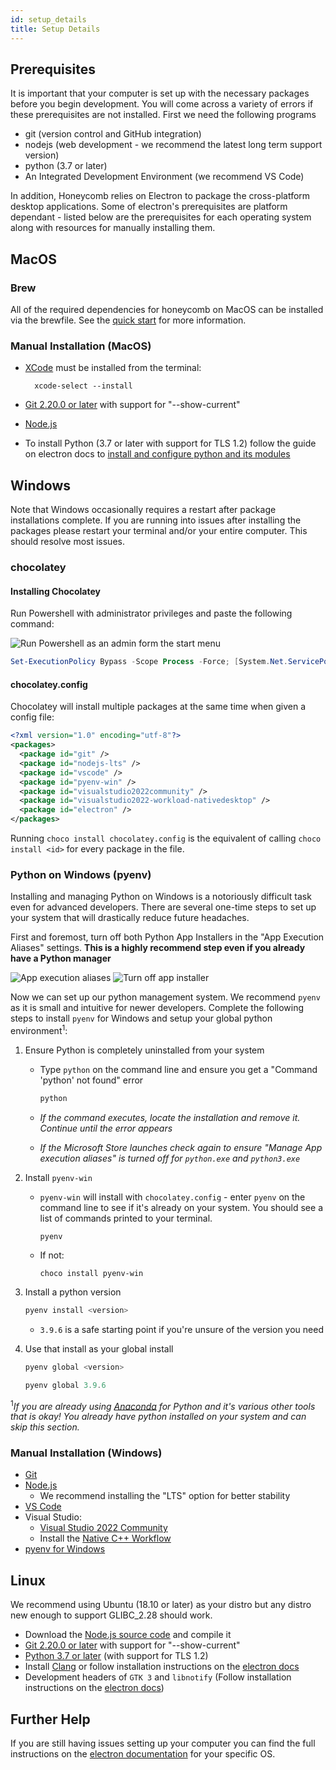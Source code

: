 ```yaml
---
id: setup_details
title: Setup Details
---
```


## Prerequisites

It is important that your computer is set up with the necessary packages before you begin development. You will come across a variety of errors if these prerequisites are not installed. First we need the following programs

- git (version control and GitHub integration)
- nodejs (web development - we recommend the latest long term support version)
- python (3.7 or later)
- An Integrated Development Environment (we recommend VS Code)

In addition, Honeycomb relies on Electron to package the cross-platform desktop applications. Some of electron's prerequisites are platform dependant - listed below are the prerequisites for each operating system along with resources for manually installing them.

## MacOS

### Brew

All of the required dependencies for honeycomb on MacOS can be installed via the brewfile. See the [quick start](quick_start.md/#installing-prerequisites-with-homebrew-for-macos) for more information.

### Manual Installation (MacOS)

- [XCode](https://developer.apple.com/xcode/) must be installed from the terminal:

  ```terminal
    xcode-select --install
  ```

- [Git 2.20.0 or later](https://git-scm.com/downloads/) with support for "--show-current"
- [Node.js](https://nodejs.org/en/download/)
- To install Python (3.7 or later with support for TLS 1.2) follow the guide on electron docs to [install and configure python and its modules](https://www.electronjs.org/docs/development/build-instructions-macos#python)

## Windows

Note that Windows occasionally requires a restart after package installations complete. If you are running into issues after installing the packages please restart your terminal and/or your entire computer. This should resolve most issues.

### chocolatey

#### Installing Chocolatey

Run Powershell with administrator privileges and paste the following command:

![Run Powershell as an admin form the start menu](assets/powershell_admin.png)

```powershell
Set-ExecutionPolicy Bypass -Scope Process -Force; [System.Net.ServicePointManager]::SecurityProtocol = [System.Net.ServicePointManager]::SecurityProtocol -bor 3072; iex ((New-Object System.Net.WebClient).DownloadString('https://community.chocolatey.org/install.ps1'))
```

#### chocolatey.config

Chocolatey will install multiple packages at the same time when given a config file:

```xml
<?xml version="1.0" encoding="utf-8"?>
<packages>
  <package id="git" />
  <package id="nodejs-lts" />
  <package id="vscode" />
  <package id="pyenv-win" />
  <package id="visualstudio2022community" />
  <package id="visualstudio2022-workload-nativedesktop" />
  <package id="electron" />
</packages>
```

Running `choco install chocolatey.config` is the equivalent of calling `choco install <id>` for every package in the file.

### Python on Windows (pyenv)

Installing and managing Python on Windows is a notoriously difficult task even for advanced developers. There are several one-time steps to set up your system that will drastically reduce future headaches.

First and foremost, turn off both Python App Installers in the "App Execution Aliases" settings. **This is a highly recommend step even if you already have a Python manager**

![App execution aliases](assets/python-win-1.png)
![Turn off app installer](assets/python-win-2.png)

Now we can set up our python management system. We recommend `pyenv` as it is small and intuitive for newer developers. Complete the following steps to install `pyenv` for Windows and setup your global python environment<sup>1</sup>:

1) Ensure Python is completely uninstalled from your system
  
   - Type `python` on the command line and ensure you get a "Command 'python' not found" error

     ```powershell
     python
     ```

   - _If the command executes, locate the installation and remove it. Continue until the error appears_
   - _If the Microsoft Store launches check again to ensure "Manage App execution aliases" is turned off for `python.exe` and `python3.exe`_

2) Install `pyenv-win`

   - `pyenv-win` will install with `chocolatey.config` - enter `pyenv` on the command line to see if it's already on your system. You should see a list of commands printed to your terminal.

     ```shell
     pyenv
     ```

   - If not:

      ```shell
      choco install pyenv-win
      ```

3) Install a python version

   ```powershell
   pyenv install <version>
   ```

   - `3.9.6` is a safe starting point if you're unsure of the version you need

4) Use that install as your global install

   ```powershell
   pyenv global <version>
   ```

   ```powershell
   pyenv global 3.9.6
   ```

<sup>1</sup>_If you are already using [Anaconda](https://www.anaconda.com) for Python and it's various other tools that is okay! You already have python installed on your system and can skip this section._

### Manual Installation (Windows)

- [Git](https://git-scm.com/download/win)
- [Node.js](https://nodejs.org/en/download/)
  - We recommend installing the "LTS" option for better stability
- [VS Code](https://code.visualstudio.com/download)
- Visual Studio:
  - [Visual Studio 2022 Community](https://visualstudio.microsoft.com/vs/community/)
  - Install the [Native C++ Workflow](https://docs.microsoft.com/en-us/cpp/build/vscpp-step-0-installation?view=msvc-160#step-4---choose-workloads-1)
- [pyenv for Windows](https://github.com/pyenv-win/pyenv-win#installation)

## Linux

We recommend using Ubuntu (18.10 or later) as your distro but any distro new enough to support GLIBC_2.28 should work.

- Download the [Node.js source code](https://nodejs.org/en/download/) and compile it
- [Git 2.20.0 or later](https://git-scm.com/downloads/) with support for "--show-current"
- [Python 3.7 or later](https://www.python.org/downloads/) (with support for TLS 1.2)
- Install [Clang](https://clang.llvm.org/get_started.html) or follow installation instructions on the [electron docs](https://www.electronjs.org/docs/development/build-instructions-linux#prerequisites)
- Development headers of `GTK 3` and `libnotify` (Follow installation instructions on the [electron docs](https://www.electronjs.org/docs/development/build-instructions-linux#prerequisites))

## Further Help

If you are still having issues setting up your computer you can find the full instructions on the [electron documentation](https://www.electronjs.org/docs/development/build-instructions-gn) for your specific OS.
